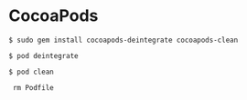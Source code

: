 # CocoaPods

```text
$ sudo gem install cocoapods-deintegrate cocoapods-clean

$ pod deintegrate

$ pod clean

 rm Podfile
```

